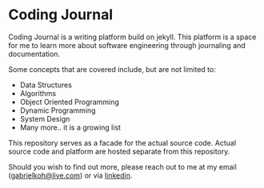 # Coding Journal

Coding Journal is a writing platform build on jekyll. This platform is a space for me to learn more about software engineering through journaling and documentation.

Some concepts that are covered include, but are not limited to:

- Data Structures
- Algorithms
- Object Oriented Programming
- Dynamic Programming
- System Design
- Many more.. it is a growing list

This repository serves as a facade for the actual source code. Actual source code and platform are hosted separate from this repository.

Should you wish to find out more, please reach out to me at my email (gabrielkoh@live.com) or via [linkedin](https://www.linkedin.com/in/gabrielkohzm).


